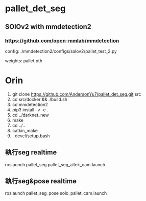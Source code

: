 # pallet_det_seg
## SOlOv2 with mmdetection2
### https://github.com/open-mmlab/mmdetection

config: ./mmdetection2/configs/solov2/pallet_test_2.py

weights: pallet.pth

# Orin
1. git clone https://github.com/AndersonYu7/pallet_det_seg.git src
2. cd src/docker && ./build.sh
3. cd mmdetection2
4. pip3 install -v -e .
5. cd ../darknet_new
6. make
7. cd ../..
8. catkin_make
9. . devel/setup.bash

## 執行seg realtime
roslaunch pallet_seg pallet_seg_altek_cam.launch

## 執行seg&pose realtime
roslaunch pallet_seg_pose solo_pallet_cam.launch
